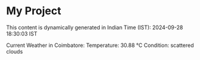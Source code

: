 # My Project

This content is dynamically generated in Indian Time (IST): 2024-09-28 18:30:03 IST


Current Weather in Coimbatore:
Temperature: 30.88 °C
Condition: scattered clouds
